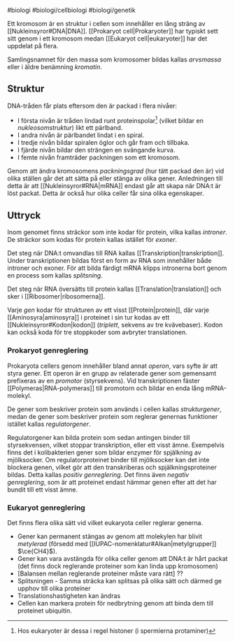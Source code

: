 #biologi #biologi/cellbiologi #biologi/genetik

Ett kromosom är en struktur i cellen som innehåller en lång sträng av [[Nukleinsyror#DNA|DNA]]. [[Prokaryot cell|Prokaryoter]] har typiskt sett sitt genom i ett kromosom medan [[Eukaryot cell|eukaryoter]] har det uppdelat på flera.

Samlingsnamnet för den massa som kromosomer bildas kallas *arvsmassa* eller i äldre benämning *kromatin*.
## Struktur
DNA-tråden får plats eftersom den är packad i flera nivåer:
- I första nivån är tråden lindad runt proteinspolar[^1] (vilket bildar en *nukleosomstruktur*) likt ett pärlband.
- I andra nivån är pärlbandet lindat i en spiral.
- I tredje nivån bildar spiralen öglor och går fram och tillbaka.
- I fjärde nivån bildar den strängen en svängande kurva.
- I femte nivån framträder packningen som ett kromosom.

Genom att ändra kromosomens *packningsgrad* (hur tätt packad den är) vid olika ställen går det att sätta på eller stänga av olika gener. Anledningen till detta är att [[Nukleinsyror#RNA|mRNA]] endast går att skapa när DNA:t är löst packat. Detta är också hur olika celler får sina olika egenskaper.
## Uttryck
Inom genomet finns sträckor som inte kodar för protein, vilka kallas *introner*. De sträckor som kodas för protein kallas istället för *exoner*.

Det steg när DNA:t omvandlas till RNA kallas [[Transkription|transkription]]. Under transkriptionen bildas först en form av RNA som innehåller både introner och exoner. För att bilda färdigt mRNA klipps intronerna bort genom en process som kallas *splitsning*.

Det steg när RNA översätts till protein kallas [[Translation|translation]] och sker i [[Ribosomer|ribosomerna]].

Varje *gen* kodar för strukturen av ett visst [[Protein|protein]], där varje [[Aminosyra|aminosyra]] i proteinet i sin tur kodas av ett [[Nukleinsyror#Kodon|kodon]] (*triplett*, sekvens av tre kvävebaser). Kodon kan också koda för tre stoppkoder som avbryter translationen.
### Prokaryot genreglering
Prokaryota cellers genom innehåller bland annat *operon*, vars syfte är att styra gener. Ett operon är en grupp av relaterade gener som gemensamt prefixeras av en *promotor* (styrsekvens). Vid transkriptionen fäster [[Polymeras|RNA-polymeras]] till promotorn och bildar en enda lång mRNA-molekyl.

De gener som beskriver protein som används i cellen kallas *strukturgener*, medan de gener som beskriver protein som reglerar genernas funktioner istället kallas *regulatorgener*.

Regulatorgener kan bilda protein som sedan antingen binder till styrsekvensen, vilket stoppar transkription, eller ett visst ämne. Exempelvis finns det i kolibakterien gener som bildar enzymer för spjälkning av mjölksocker. Om regulatorproteinet binder till mjölksocker kan det inte blockera genen, vilket gör att den transkriberas och spjälkningsproteiner bildas. Detta kallas *positiv genreglering*. Det finns även *negativ genreglering*, som är att proteinet endast hämmar genen efter att det har bundit till ett visst ämne.
### Eukaryot genreglering
Det finns flera olika sätt vid vilket eukaryota celler reglerar generna.
- Gener kan permanent stängas av genom att molekylen har blivit *metylerad* (försedd med [[IUPAC-nomenklatur#Alkan|metylgrupper]] $\ce{CH4}$).
- Gener kan vara avstängda för olika celler genom att DNA:t är hårt packat (det finns dock reglerande proteiner som kan linda upp kromosomen)
- \[Balansen mellan reglerande proteiner måste vara rätt\] ??
- Splitsningen - Samma sträcka kan splitsas på olika sätt och därmed ge upphov till olika proteiner
- Translationshastigheten kan ändras
- Cellen kan markera protein för nedbrytning genom att binda dem till proteinet ubiquitin.

[^1]: Hos eukaryoter är dessa i regel histoner (i spermierna protaminer)

